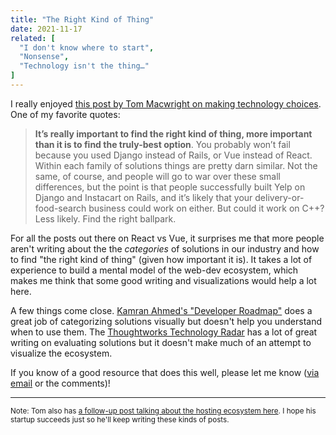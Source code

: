 ```yaml
---
title: "The Right Kind of Thing"
date: 2021-11-17
related: [
  "I don't know where to start",
  "Nonsense",
  "Technology isn't the thing…"
]
---
```


I really enjoyed [this post by Tom Macwright on making technology choices](https://www.placemark.io/post/stack-thinking). One of my favorite quotes:

> **It’s really important to find the right kind of thing, more important than it is to find the truly-best option**. You probably won’t fail because you used Django instead of Rails, or Vue instead of React. Within each family of solutions things are pretty darn similar. Not the same, of course, and people will go to war over these small differences, but the point is that people successfully built Yelp on Django and Instacart on Rails, and it’s likely that your delivery-or-food-search business could work on either. But could it work on C++? Less likely. Find the right ballpark.

For all the posts out there on React vs Vue, it surprises me that more people aren't writing about the the *categories* of solutions in our industry and how to find "the right kind of thing" (given how important it is). It takes a lot of experience to build a mental model of the web-dev ecosystem, which makes me think that some good writing and visualizations would help a lot here.

A few things come close. [Kamran Ahmed's "Developer Roadmap"](https://github.com/kamranahmedse/developer-roadmap) does a great job of categorizing solutions visually but doesn't help you understand when to use them. The [Thoughtworks Technology Radar](https://www.thoughtworks.com/radar) has a lot of great writing on evaluating solutions but it doesn't make much of an attempt to visualize the ecosystem.

If you know of a good resource that does this well, please let me know ([via email]({{site.url}}/contact) or the comments)!

<hr class="section-divider" />

<small>Note: Tom also has [a follow-up post talking about the hosting ecosystem here](https://www.placemark.io/post/hosting-render). I hope his startup succeeds just so he'll keep writing these kinds of posts.</small>
